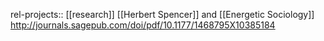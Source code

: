 rel-projects:: [[research]]
[[Herbert Spencer]] and [[Energetic Sociology]]
http://journals.sagepub.com/doi/pdf/10.1177/1468795X10385184